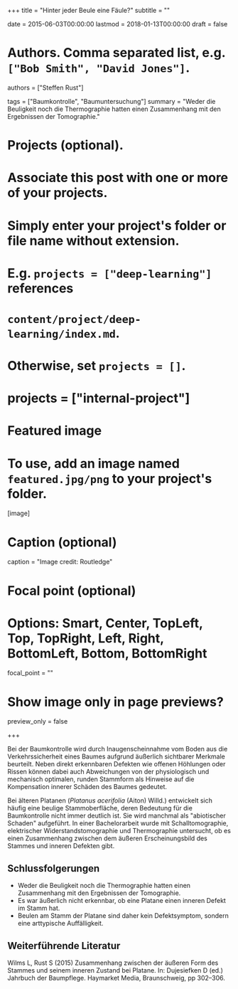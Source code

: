 +++
title = "Hinter jeder Beule eine Fäule?"
subtitle = ""

date = 2015-06-03T00:00:00
lastmod = 2018-01-13T00:00:00
draft = false

# Authors. Comma separated list, e.g. `["Bob Smith", "David Jones"]`.
authors = ["Steffen Rust"]

tags = ["Baumkontrolle", "Baumuntersuchung"]
summary = "Weder die Beuligkeit noch die Thermographie hatten einen Zusammenhang mit den Ergebnissen der Tomographie."

# Projects (optional).
#   Associate this post with one or more of your projects.
#   Simply enter your project's folder or file name without extension.
#   E.g. `projects = ["deep-learning"]` references 
#   `content/project/deep-learning/index.md`.
#   Otherwise, set `projects = []`.
# projects = ["internal-project"]

# Featured image
# To use, add an image named `featured.jpg/png` to your project's folder. 
[image]
  # Caption (optional)
  caption = "Image credit: Routledge"

  # Focal point (optional)
  # Options: Smart, Center, TopLeft, Top, TopRight, Left, Right, BottomLeft, Bottom, BottomRight
  focal_point = ""

  # Show image only in page previews?
  preview_only = false

+++


Bei der Baumkontrolle wird durch Inaugenscheinnahme vom Boden aus die
Verkehrssicherheit eines Baumes aufgrund äußerlich sichtbarer Merkmale beurteilt. Neben direkt erkennbaren Defekten wie offenen Höhlungen oder Rissen können dabei auch Abweichungen von der physiologisch und mechanisch optimalen, runden Stammform als Hinweise auf die Kompensation innerer Schäden des Baumes gedeutet.

Bei älteren Platanen (*Platanus acerifolia* (Aiton) Willd.) entwickelt sich häufig eine beulige Stammoberfläche, deren Bedeutung für die Baumkontrolle nicht immer deutlich ist. Sie wird manchmal als "abiotischer Schaden" aufgeführt. In einer Bachelorarbeit wurde mit Schalltomographie, elektrischer Widerstandstomographie und Thermographie untersucht, ob es einen Zusammenhang zwischen dem äußeren Erscheinungsbild des Stammes und inneren Defekten gibt.

## Schlussfolgerungen
- Weder die Beuligkeit noch die Thermographie hatten einen Zusammenhang mit den Ergebnissen der Tomographie.
- Es war äußerlich nicht erkennbar, ob eine Platane einen inneren Defekt im Stamm hat.
- Beulen am Stamm der Platane sind daher kein Defektsymptom, sondern eine arttypische Auffälligkeit. 

## Weiterführende Literatur
Wilms L, Rust S (2015) Zusammenhang zwischen der äußeren Form des Stammes und seinem inneren Zustand bei Platane. In: Dujesiefken D (ed.) Jahrbuch der Baumpflege. Haymarket Media, Braunschweig, pp 302–306.
